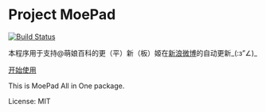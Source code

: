 Project MoePad
====
[![Build Status](https://travis-ci.org/deloeating/MoeDj.png?branch=master)](https://travis-ci.org/deloeating/MoeDj)

本程序用于支持@萌娘百科的更（平）新（板）姬在[新浪微博][1]的自动更新\_(:з”∠)\_

[开始使用][2]

This is MoePad All in One package.

License: MIT

[1]: http://weibo.com/moegirlwiki
[2]: https://github.com/deloeating/MoeDj/blob/master/docs/Install.md